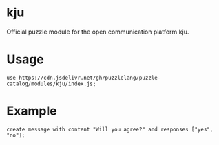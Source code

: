 # kju

Official puzzle module for the open communication platform kju.

# Usage

```puzzle
use https://cdn.jsdelivr.net/gh/puzzlelang/puzzle-catalog/modules/kju/index.js;
```

# Example

```puzzle
create message with content "Will you agree?" and responses ["yes", "no"];
```